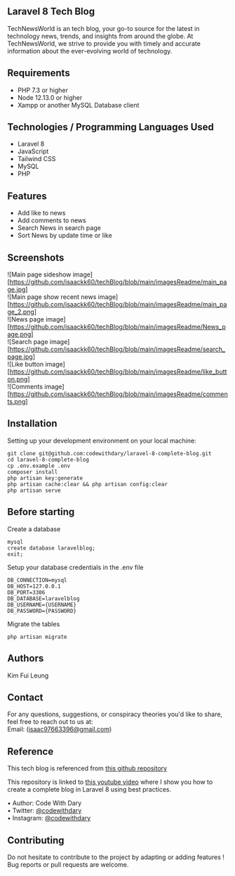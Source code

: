 ## Laravel 8 Tech Blog
TechNewsWorld is an tech blog, your go-to source for the latest in technology news, trends, and insights from around the globe. At TechNewsWorld, we strive to provide you with timely and accurate information about the ever-evolving world of technology.

## Requirements
+	PHP 7.3 or higher <br>
+	Node 12.13.0 or higher <br>
+	Xampp or another MySQL Database client <br>

## Technologies / Programming Languages Used
+ Laravel 8
+ JavaScript
+ Tailwind CSS
+ MySQL
+ PHP

## Features
+ Add like to news
+ Add comments to news
+ Search News in search page
+ Sort News by update time or like


## Screenshots
![Main page sideshow image][https://github.com/isaackk60/techBlog/blob/main/imagesReadme/main_page.jpg] <br/>
![Main page show recent news image][https://github.com/isaackk60/techBlog/blob/main/imagesReadme/main_page_2.png] <br/>
![News page image][https://github.com/isaackk60/techBlog/blob/main/imagesReadme/News_page.png] <br/>
![Search page image][https://github.com/isaackk60/techBlog/blob/main/imagesReadme/search_page.jpg] <br/>
![Like button image][https://github.com/isaackk60/techBlog/blob/main/imagesReadme/like_button.png] <br/>
![Comments image][https://github.com/isaackk60/techBlog/blob/main/imagesReadme/comments.png]


## Installation <br>
Setting up your development environment on your local machine: <br>
```
git clone git@github.com:codewithdary/laravel-8-complete-blog.git
cd laravel-8-complete-blog
cp .env.example .env
composer install
php artisan key:generate
php artisan cache:clear && php artisan config:clear
php artisan serve
```

## Before starting <br>
Create a database <br>
```
mysql
create database laravelblog;
exit;
```

Setup your database credentials in the .env file <br>
```
DB_CONNECTION=mysql
DB_HOST=127.0.0.1
DB_PORT=3306
DB_DATABASE=laravelblog
DB_USERNAME={USERNAME}
DB_PASSWORD={PASSWORD}
```

Migrate the tables
```
php artisan migrate
```

## Authors
Kim Fui Leung

## Contact
For any questions, suggestions, or conspiracy theories you'd like to share, feel free to reach out to us at:<br/>
Email: (isaac97663396@gmail.com)

## Reference

This tech blog is referenced from [this github repository](https://github.com/MeabhG97/laravel-blog.git)

This repository is linked to [this youtube video](https://www.youtube.com/watch?v=HKJDLXsTr8A&t=4710s) where I show you how to create a complete blog in Laravel 8 using best practices.

•	Author: Code With Dary <br>
•	Twitter: [@codewithdary](https://twitter.com/codewithdary) <br>
•	Instagram: [@codewithdary](https://www.instagram.com/codewithdary/) <br>

## Contributing
Do not hesitate to contribute to the project by adapting or adding features ! Bug reports or pull requests are welcome.


